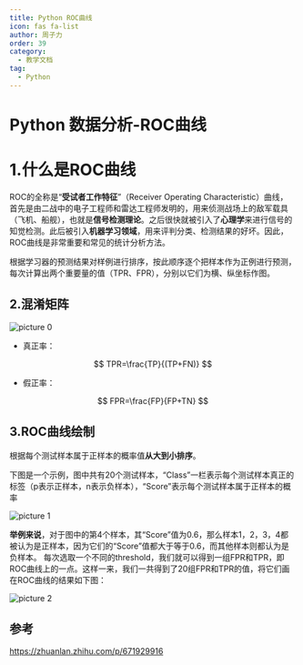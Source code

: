 ```yaml
---
title: Python ROC曲线
icon: fas fa-list
author: 周子力
order: 39
category:
  - 教学文档
tag:
  - Python
---
```


# Python 数据分析-ROC曲线

# 1.什么是ROC曲线

ROC的全称是“**受试者工作特征**”（Receiver Operating Characteristic）曲线， 首先是由二战中的电子工程师和雷达工程师发明的，用来侦测战场上的敌军载具（飞机、船舰），也就是**信号检测理论**。之后很快就被引入了**心理学**来进行信号的知觉检测。此后被引入**机器学习领域**，用来评判分类、检测结果的好坏。因此，ROC曲线是非常重要和常见的统计分析方法。

根据学习器的预测结果对样例进行排序，按此顺序逐个把样本作为正例进行预测，每次计算出两个重要量的值（TPR、FPR），分别以它们为横、纵坐标作图。

## 2.混淆矩阵

![picture 0](https://oss.docs.z-xin.net/eb3f491ecb6e355569e0c60586a96a3433d4beaf122bb8ef45c42eae0a89911e.png)  


- 真正率：

$$
 TPR=\frac{TP}{(TP+FN)}
$$

- 假正率：

$$
FPR=\frac{FP}{FP+TN}
$$

## 3.ROC曲线绘制

根据每个测试样本属于正样本的概率值**从大到小排序**。

下图是一个示例，图中共有20个测试样本，“Class”一栏表示每个测试样本真正的标签（p表示正样本，n表示负样本），“Score”表示每个测试样本属于正样本的概率

![picture 1](https://oss.docs.z-xin.net/07f707211b92a85b253e9eebe28385dca490b7fbf0bb79950577667b6281fee3.png)  


**举例来说**，对于图中的第4个样本，其“Score”值为0.6，那么样本1，2，3，4都被认为是正样本，因为它们的“Score”值都大于等于0.6，而其他样本则都认为是负样本。 每次选取一个不同的threshold，我们就可以得到一组FPR和TPR，即ROC曲线上的一点。这样一来，我们一共得到了20组FPR和TPR的值，将它们画在ROC曲线的结果如下图：

![picture 2](https://oss.docs.z-xin.net/048ac1e752a98cc954562a2b8614347d82efe0a87a5d8887e13b11f6ee93655c.png)  








## 参考

https://zhuanlan.zhihu.com/p/671929916